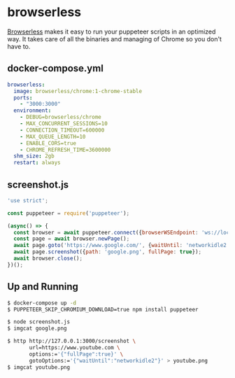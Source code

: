 browserless
===========

[Browserless][1] makes it easy to run your puppeteer scripts in an optimized
way. It takes care of all the binaries and managing of Chrome so you don't have
to.

## docker-compose.yml

```yaml
browserless:
  image: browserless/chrome:1-chrome-stable
  ports:
    - "3000:3000"
  environment:
    - DEBUG=browserless/chrome
    - MAX_CONCURRENT_SESSIONS=10
    - CONNECTION_TIMEOUT=600000
    - MAX_QUEUE_LENGTH=10
    - ENABLE_CORS=true
    - CHROME_REFRESH_TIME=3600000
  shm_size: 2gb
  restart: always
```

## screenshot.js

```javascript
'use strict';

const puppeteer = require('puppeteer');

(async() => {
  const browser = await puppeteer.connect({browserWSEndpoint: 'ws://localhost:3000'});
  const page = await browser.newPage();
  await page.goto('https://www.google.com/', {waitUntil: 'networkidle2'});
  await page.screenshot({path: 'google.png', fullPage: true});
  await browser.close();
})();
```

## Up and Running

```bash
$ docker-compose up -d
$ PUPPETEER_SKIP_CHROMIUM_DOWNLOAD=true npm install puppeteer

$ node screenshot.js
$ imgcat google.png

$ http http://127.0.0.1:3000/screenshot \
       url=https://www.youtube.com \
       options:='{"fullPage":true}' \
       gotoOptions:='{"waitUntil":"networkidle2"}' > youtube.png
$ imgcat youtube.png
```

[1]: https://docs.browserless.io/
